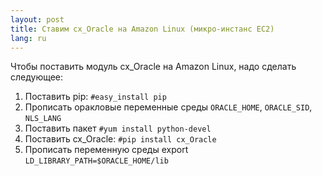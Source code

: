 ```yaml
---
layout: post
title: Ставим cx_Oracle на Amazon Linux (микро-инстанс EC2) 
lang: ru
---
```


Чтобы поставить модуль cx_Oracle на Amazon Linux, надо сделать следующее:

1. Поставить pip: `#easy_install pip`
2. Прописать оракловые переменные среды `ORACLE_HOME`, `ORACLE_SID`, `NLS_LANG`
3. Поставить пакет `#yum install python-devel`
4. Поставить cx_Oracle: `#pip install cx_Oracle`
5. Прописать переменную среды export `LD_LIBRARY_PATH=$ORACLE_HOME/lib`
